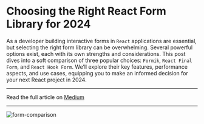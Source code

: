 # Choosing the Right React Form Library for 2024

As a developer building interactive forms in `React` applications are essential, but selecting the right form library can be overwhelming. Several powerful options exist, each with its own strengths and considerations. This post dives into a soft comparison of three popular choices: `Formik`, `React Final Form`, and `React Hook Form`. We’ll explore their key features, performance aspects, and use cases, equipping you to make an informed decision for your next React project in 2024.

---

Read the full article on [Medium](https://medium.com/@chanakaH/choosing-the-right-react-form-library-for-2024-a7cb10931973)

---

![form-comparison](https://chanaka.co.uk/blogs/wp-content/uploads/2024/03/formik-vs-hook-vs-final-2-1536x816.jpg)
